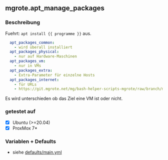 ## mgrote.apt_manage_packages

### Beschreibung
Fuehrt:
`apt install {{ programme }}`
aus.
```yaml
  apt_packages_common:
    - wird überall installiert
  apt_packages_physical:
    - nur auf Hardware-Maschinen
  apt_packages_vm:
    - nur in VMs
  apt_packages_extra:
    - Extra-Parameter für einzelne Hosts
  apt_packages_internet:
    - für URLs
    - https://git.mgrote.net/mg/bash-helper-scripts-mgrote/raw/branch/master/output/bash-helper-scripts-mgrote-latest.deb


```
Es wird unterschieden ob das Ziel eine VM ist oder nicht.

### getestet auf
- [x] Ubuntu (>=20.04)
- [x] ProxMox 7*

### Variablen + Defaults
- siehe [defaults/main.yml](./defaults/main.yml)
